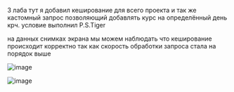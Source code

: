 3 лаба
тут я добавил кеширование для всего проекта и так же кастомный запрос позволяющий добавлять курс на определённый день
крч. условие выполнил P.S.Tiger


на данных снимках экрана мы можем наблюдать что кеширование происходит корректно так как скорость обработки запроса стала на порядок выше


![image](https://github.com/user-attachments/assets/7ec6d852-99bf-4d3b-9f42-12e1902806b7)




![image](https://github.com/user-attachments/assets/570783cd-f491-4ea0-84a7-2f60cccb6aff)

